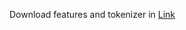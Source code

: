 Download features and tokenizer in [Link](https://drive.google.com/drive/folders/15hO96at5puHdsiXavQM2TGaRMXj1ncVh?usp=sharing)
